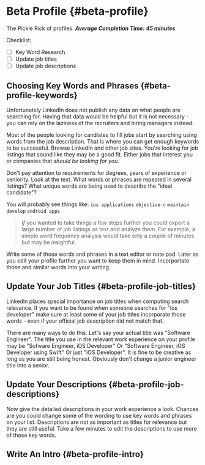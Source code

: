 # Beta Profile {#beta-profile}
The Pickle Rick of profiles.
***Average Completion Time: 45 minutes***

Checklist:
- [ ] Key Word Research
- [ ] Update job titles
- [ ] Update job descriptions

[TODO]: # (Larger overview of relevance and weighting)

## Choosing Key Words and Phrases {#beta-profile-keywords}

Unfortunately LinkedIn does not publish any data on what people are searching for.  Having that data would be helpful but it is not necessary - you can rely on the laziness of the recruiters and hiring managers instead.

Most of the people looking for candiates to fill jobs start by searching using words from the job description. That is where you can get enough keywords to be successful. Browse LinkedIn and other job sites. You're looking for job listings that sound like they may be a good fit. Either jobs that interest you or companies that *should be looking for you*. 

Don't pay attention to requirements for degrees, years of experience or seniority. Look at the text. What words or phrases are repeated in several listings? What unique words are being used to describe the "ideal candidate"?

You will probably see things like:
`ios applications`
`objective-c`
`maintain`
`develop`
`android apps`

> *If* you wanted to take things a few steps further you could export a large number of job listings as text and analyze them. For example, a simple word frequency analysis would take only a couple of minutes but may be insightful. 
> 

Write some of those words and phrases in a text editor or note pad.  Later as you edit your profile further you want to keep them in mind. Incorportate those and similar words into your writing.

## Update Your Job Titles {#beta-profile-job-titles}

LinkedIn places special importance on job titles when computing search relevance.  If you want to be found when someone searches for "ios developer" make sure at least some of your job titles incorporate those words - even if your official job description did not match that.

There are many ways to do this. Let's say your actual title was "Software Engineer". The title you use in the relevant work experience on your profile may be "Sofware Engineer, iOS Developer"
Or "Software Engineer, iOS Developer using Swift"
Or just "iOS Developer".
It is fine to be creative as long as you are still being honest. Obviously don't change a junior engineer title into a senior.

## Update Your Descriptions {#beta-profile-job-descriptions}

Now give the detailed descriptions in your work experience a look. Chances are you could change some of the wording to use key words and phrases on your list. Descriptions are not as important as titles for relevance but they are still useful. Take a few minutes to edit the descriptions to use more of those key words.

## Write An Intro {#beta-profile-intro}

[TODO]: # (this)
